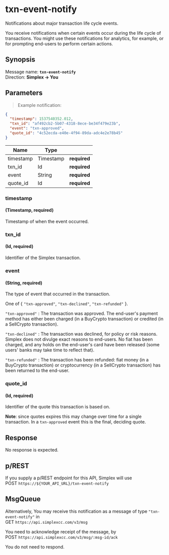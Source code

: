 # txn-event-notify #

Notifications about major transaction life cycle events.

You receive notifications when certain events occur during the life cycle of transactions. You might use these notifications for analytics, for example, or for prompting end-users to perform certain actions.

## Synopsis ##

Message name: **`txn-event-notify`**  
Direction: **Simplex &rarr; You**

## Parameters ##

> Example notification:

```json
{
  "timestamp": 1537540352.012,
  "txn_id": "af492cb2-5b07-4318-8ece-be34f479e23b",
  "event": "txn-approved",
  "quote_id": "4c52ecda-e40e-4f94-89da-adc4e2e78b45"
}
```

Name      | Type      |   |
--------- | --------- | - |
timestamp | Timestamp | **required**
txn_id    | Id        | **required**
event     | String    | **required**
quote_id  | Id        | **required**

### timestamp ###
#### (Timestamp, **required**)

Timestamp of when the event occurred.

### txn_id ###
#### (Id, **required**)

Identifier of the Simplex transaction.

### event ###
#### (String, **required**)

The type of event that occurred in the transaction.

One of { `"txn-approved"`, `"txn-declined"`, `"txn-refunded"` }.

`"txn-approved"` : The transaction was approved. The end-user's payment method has either been charged (in a BuyCrypto transaction) or credited (in a SellCrypto transaction).

`"txn-declined"` : The transaction was declined, for policy or risk reasons. Simplex does not divulge exact reasons to end-users. No fiat has been charged, and any holds on the end-user's card have been released (some users' banks may take time to reflect that).

`"txn-refunded"` : The transaction has been refunded: fiat money (in a BuyCrypto transaction) or cryptocurrency (in a SellCrypto transaction) has been returned to the end-user.

### quote_id ###
#### (Id, **required**)

Identifier of the quote this transaction is based on.

**Note**: since quotes expires this may change over time for a single transaction. In a `txn-approved` event this is the final, deciding quote.

## Response ##

No response is expected.

## p/REST ##

If you supply a p/REST endpoint for this API, Simplex will use  
<span class="http-verb http-post">POST</span> `https://${YOUR_API_URL}/txn-event-notify`

## MsgQueue ##

Alternatively, You may receive this notification as a message of type `"txn-event-notify"` in  
<span class="http-verb http-get">GET</span> `https://api.simplexcc.com/v3/msg`

You need to acknowledge receipt of the message, by  
<span class="http-verb http-post">POST</span> `https://api.simplexcc.com/v3/msg/:msg-id/ack`

You do not need to respond.

[modeline]: # ( vim: set ts=2 sw=2 expandtab wrap linebreak: )
